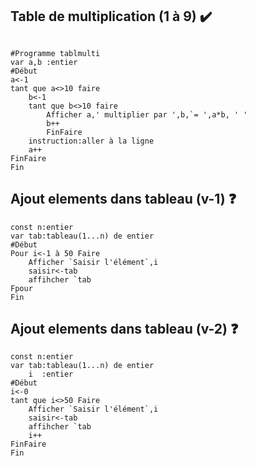 ## Table de multiplication (1 à 9) :heavy_check_mark:
```

#Programme tablmulti
var a,b :entier
#Début
a<-1
tant que a<>10 faire
	b<-1
	tant que b<>10 faire
		Afficher a,' multiplier par ',b,`= ',a*b, ' '
		b++
		FinFaire
	instruction:aller à la ligne
	a++
FinFaire
Fin
```
## Ajout elements dans tableau (v-1) :question:
```
const n:entier
var tab:tableau(1...n) de entier
#Début
Pour i<-1 à 50 Faire
	Afficher `Saisir l'élément`,i
	saisir<-tab
	affihcher `tab
Fpour
Fin
```
## Ajout elements dans tableau (v-2) :question:
```
const n:entier
var tab:tableau(1...n) de entier
    i  :entier
#Début
i<-0
tant que i<>50 Faire
	Afficher `Saisir l'élément`,i
	saisir<-tab
	affihcher `tab
	i++
FinFaire
Fin
```


